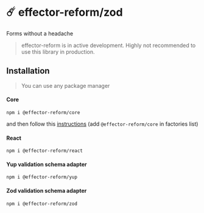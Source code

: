 # ☄️ effector-reform/zod

Forms without a headache

> effector-reform is in active development.
> Highly not recommended to use this
> library in production.

## Installation

> You can use any package manager

#### Core

```
npm i @effector-reform/core
```

and then follow this [instructions](https://effector.dev/en/api/effector/babel-plugin/#factories)
(add `@effector-reform/core` in factories list)

#### React

```
npm i @effector-reform/react
```

#### Yup validation schema adapter

```
npm i @effector-reform/yup
```

#### Zod validation schema adapter

```
npm i @effector-reform/zod
```